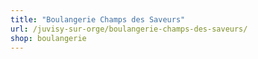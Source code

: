 ```yaml
---
title: "Boulangerie Champs des Saveurs"
url: /juvisy-sur-orge/boulangerie-champs-des-saveurs/
shop: boulangerie
---
```


